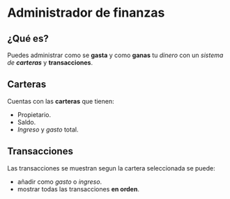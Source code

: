 # Administrador de finanzas

## ¿Qué es?
Puedes administrar como se **gasta** y como **ganas** tu *dinero* con un *sistema de **carteras*** y **transacciones**.

## Carteras
Cuentas con las **carteras** que tienen:
- Propietario.
- Saldo.
- *Ingreso* y *gasto* total.

## Transacciones
Las transacciones se muestran segun la cartera seleccionada
se puede:
- añadir como *gasto* o *ingreso*.
- mostrar todas las transacciones **en orden**.